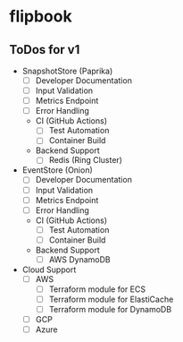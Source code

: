 # flipbook

## ToDos for v1

- SnapshotStore (Paprika)
  - [ ] Developer Documentation
  - [ ] Input Validation
  - [ ] Metrics Endpoint
  - [ ] Error Handling
  - CI (GitHub Actions)
    - [ ] Test Automation
    - [ ] Container Build
  - Backend Support
    - [ ] Redis (Ring Cluster)
- EventStore (Onion)
  - [ ] Developer Documentation
  - [ ] Input Validation
  - [ ] Metrics Endpoint
  - [ ] Error Handling
  - CI (GitHub Actions)
    - [ ] Test Automation
    - [ ] Container Build
  - Backend Support
    - [ ] AWS DynamoDB
- Cloud Support
  - [ ] AWS
    - [ ] Terraform module for ECS
    - [ ] Terraform module for ElastiCache
    - [ ] Terraform module for DynamoDB
  - [ ] GCP
  - [ ] Azure